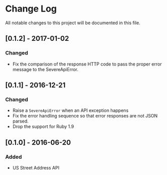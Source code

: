 # Change Log
All notable changes to this project will be documented in this file.

## [0.1.2] - 2017-01-02
### Changed
- Fix the comparison of the response HTTP code to pass the proper error message to the SevereApiError.

## [0.1.1] - 2016-12-21
### Changed
- Raise a `SevereApiError` when an API exception happens
- Fix the error handling sequence so that error responses are not JSON parsed.
- Drop the support for Ruby 1.9

## [0.1.0] - 2016-06-20
### Added
- US Street Address API
